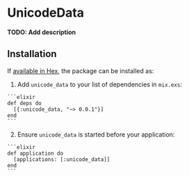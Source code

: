 # UnicodeData

**TODO: Add description**

## Installation

If [available in Hex](https://hex.pm/docs/publish), the package can be installed as:

  1. Add `unicode_data` to your list of dependencies in `mix.exs`:

    ```elixir
    def deps do
      [{:unicode_data, "~> 0.0.1"}]
    end
    ```

  2. Ensure `unicode_data` is started before your application:

    ```elixir
    def application do
      [applications: [:unicode_data]]
    end
    ```

